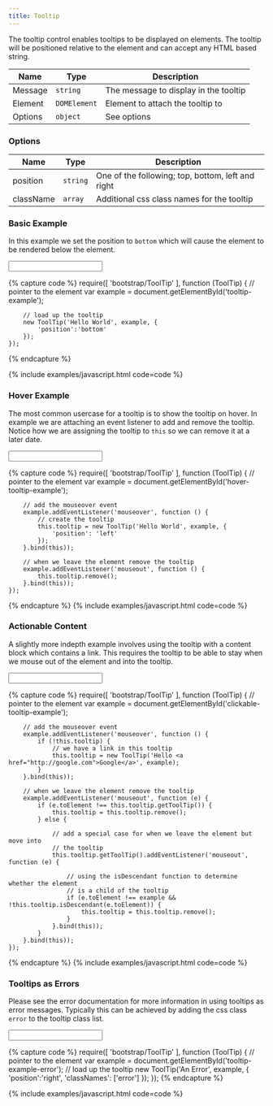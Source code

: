 ```yaml
---
title: Tooltip
---
```


The tooltip control enables tooltips to be displayed on elements. The tooltip
will be positioned relative to the element and can accept any HTML based string.

| Name | Type | Description |
|------|------|-------------|
| Message | `string` | The message to display in the tooltip |
| Element | `DOMElement` | Element to attach the tooltip to |
| Options | `object` | See options |

### Options

| Name | Type | Description |
|------|------|-------------|
| position | `string` | One of the following; top, bottom, left and right |
| className | `array` | Additional css class names for the tooltip |

### Basic Example

In this example we set the position to `bottom` which will cause the element to
be rendered below the element.

<input type="text" id="tooltip-example" />

{% capture code %}
	require([
		'bootstrap/ToolTip'
	], function (ToolTip) {
		// pointer to the element
		var example = document.getElementById('tooltip-example');
		
		// load up the tooltip
		new ToolTip('Hello World', example, {
			'position':'bottom'
		});
	});
{% endcapture %}

{% include examples/javascript.html code=code %}

### Hover Example

The most common usercase for a tooltip is to show the tooltip on hover. In
example we are attaching an event listener to add and remove the tooltip. Notice
how we are assigning the tooltip to `this` so we can remove it at a later date.

<input type="text" id="hover-tooltip-example" />

{% capture code %}
	require([
		'bootstrap/ToolTip'
	], function (ToolTip) {
		// pointer to the element
		var example = document.getElementById('hover-tooltip-example');
		
		// add the mouseover event
		example.addEventListener('mouseover', function () {
			// create the tooltip
			this.tooltip = new ToolTip('Hello World', example, {
				'position': 'left'
			});
		}.bind(this));
		
		// when we leave the element remove the tooltip
		example.addEventListener('mouseout', function () {
			this.tooltip.remove();
		}.bind(this));
	});
{% endcapture %}
{% include examples/javascript.html code=code %}

### Actionable Content

A slightly more indepth example involves using the tooltip with a content block
which contains a link. This requires the tooltip to be able to stay when we 
mouse out of the element and into the tooltip.

<input type="text" id="clickable-tooltip-example" />

{% capture code %}
	require([
		'bootstrap/ToolTip'
	], function (ToolTip) {
		// pointer to the element
		var example = document.getElementById('clickable-tooltip-example');
		
		// add the mouseover event
		example.addEventListener('mouseover', function () {
			if (!this.tooltip) {
				// we have a link in this tooltip
				this.tooltip = new ToolTip('Hello <a href="http://google.com">Google</a>', example);
			}
		}.bind(this));
		
		// when we leave the element remove the tooltip
		example.addEventListener('mouseout', function (e) {
			if (e.toElement !== this.tooltip.getToolTip()) {
				this.tooltip = this.tooltip.remove();
			} else {
				
				// add a special case for when we leave the element but move into
				// the tooltip
				this.tooltip.getToolTip().addEventListener('mouseout', function (e) {
					
					// using the isDescendant function to determine whether the element 
					// is a child of the tooltip
					if (e.toElement !== example && !this.tooltip.isDescendant(e.toElement)) {
						this.tooltip = this.tooltip.remove();
					}
				}.bind(this));
			}
		}.bind(this));
	});
{% endcapture %}
{% include examples/javascript.html code=code %}

### Tooltips as Errors

Please see the error documentation for more information in using tooltips as 
error messages. Typically this can be achieved by adding the css class `error`
to the tooltip class list.

<input type="text" id="tooltip-example-error" />

{% capture code %}
	require([
		'bootstrap/ToolTip'
	], function (ToolTip) {
		// pointer to the element
		var example = document.getElementById('tooltip-example-error');
		// load up the tooltip
		new ToolTip('An Error', example, {
			'position':'right',
			'classNames': ['error']
		});
	});
{% endcapture %}

{% include examples/javascript.html code=code %}

